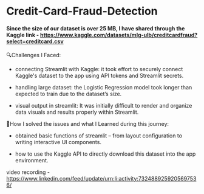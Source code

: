 # Credit-Card-Fraud-Detection

#### Since the size of our dataset is over 25 MB, I have shared through the Kaggle link - https://www.kaggle.com/datasets/mlg-ulb/creditcardfraud?select=creditcard.csv 

🔍Challenges I Faced:

- connecting Streamlit with Kaggle: it took effort to securely connect Kaggle's dataset to the app using API tokens and Streamlit secrets.

- handling large dataset: the Logistic Regression model took longer than expected to train due to the dataset’s size.

- visual output in streamlit: It was initially difficult to render and organize data visuals and results properly within Streamlit.



🌱How I solved the issues and what I Learned during this journey:

- obtained basic functions of streamlit – from layout configuration to writing interactive UI components.

- how to use the Kaggle API to directly download this dataset into the app environment.

video recording - https://www.linkedin.com/feed/update/urn:li:activity:7324889259205697536/
